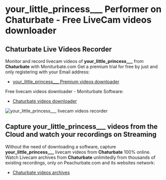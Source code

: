 # your_little_princess___ Performer on Chaturbate - Free LiveCam videos downloader

## Chaturbate Live Videos Recorder

Monitor and record livecam videos of **your_little_princess___** from **Chaturbate** with Moniturbate.com
Get a premium trial for free by just and only registering with your Email address:
* [your_little_princess___ Premium videos downloader](https://moniturbate.com/request-demo-licence-key.html)

Free livecam videos downloader - Moniturbate Software:
* [Chaturbate videos downloader](https://moniturbate.com/moniturbate-download-software.html)

![your_little_princess___ livecam videos recorder](https://peachurnet.com/templates/moniturbate-software.png)


## Capture your_little_princess___ videos from the Cloud and watch your recordings on Streaming

Without the need of downloading a software, capture **your_little_princess___** livecam videos from **Chaturbate** 100% online.
Watch Livecam archives from **Chaturbate** unlimitedly from thousands of existing recordings, only on Peachurbate.com and its websites network:
* [Chaturbate videos archives](https://peachurnet.com/)